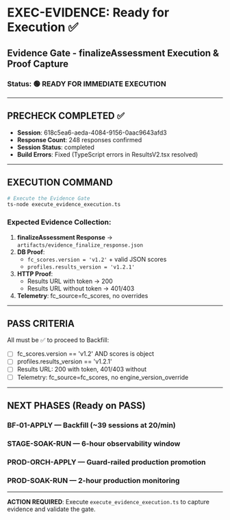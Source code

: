 # EXEC-EVIDENCE: Ready for Execution ✅

## Evidence Gate - finalizeAssessment Execution & Proof Capture

### Status: 🟢 READY FOR IMMEDIATE EXECUTION

---

## PRECHECK COMPLETED ✅

- **Session**: 618c5ea6-aeda-4084-9156-0aac9643afd3
- **Response Count**: 248 responses confirmed
- **Session Status**: completed
- **Build Errors**: Fixed (TypeScript errors in ResultsV2.tsx resolved)

---

## EXECUTION COMMAND

```bash
# Execute the Evidence Gate
ts-node execute_evidence_execution.ts
```

### Expected Evidence Collection:

1. **finalizeAssessment Response** → `artifacts/evidence_finalize_response.json`
2. **DB Proof**: 
   - `fc_scores.version = 'v1.2'` + valid JSON scores
   - `profiles.results_version = 'v1.2.1'`
3. **HTTP Proof**:
   - Results URL with token → 200
   - Results URL without token → 401/403
4. **Telemetry**: fc_source=fc_scores, no overrides

---

## PASS CRITERIA

All must be ✅ to proceed to Backfill:

- [ ] fc_scores.version == 'v1.2' AND scores is object
- [ ] profiles.results_version == 'v1.2.1'  
- [ ] Results URL: 200 with token, 401/403 without
- [ ] Telemetry: fc_source=fc_scores, no engine_version_override

---

## NEXT PHASES (Ready on PASS)

### BF-01-APPLY — Backfill (~39 sessions at 20/min)
### STAGE-SOAK-RUN — 6-hour observability window  
### PROD-ORCH-APPLY — Guard-railed production promotion
### PROD-SOAK-RUN — 2-hour production monitoring

---

**ACTION REQUIRED**: Execute `execute_evidence_execution.ts` to capture evidence and validate the gate.